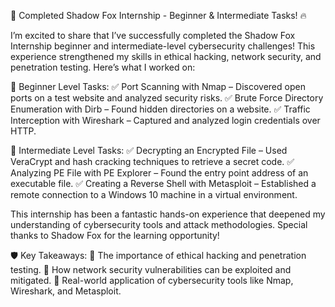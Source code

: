 🚀 Completed Shadow Fox Internship - Beginner & Intermediate Tasks! 🔥

I’m excited to share that I’ve successfully completed the Shadow Fox Internship beginner and intermediate-level cybersecurity challenges! This experience strengthened my skills in ethical hacking, network security, and penetration testing. Here’s what I worked on:

🔹 Beginner Level Tasks: ✅ Port Scanning with Nmap – Discovered open ports on a test website and analyzed security risks. ✅ Brute Force Directory Enumeration with Dirb – Found hidden directories on a website. ✅ Traffic Interception with Wireshark – Captured and analyzed login credentials over HTTP.

🔹 Intermediate Level Tasks: ✅ Decrypting an Encrypted File – Used VeraCrypt and hash cracking techniques to retrieve a secret code. ✅ Analyzing PE File with PE Explorer – Found the entry point address of an executable file. ✅ Creating a Reverse Shell with Metasploit – Established a remote connection to a Windows 10 machine in a virtual environment.

This internship has been a fantastic hands-on experience that deepened my understanding of cybersecurity tools and attack methodologies. Special thanks to Shadow Fox for the learning opportunity!

🛡 Key Takeaways: 🔹 The importance of ethical hacking and penetration testing. 🔹 How network security vulnerabilities can be exploited and mitigated. 🔹 Real-world application of cybersecurity tools like Nmap, Wireshark, and Metasploit.
